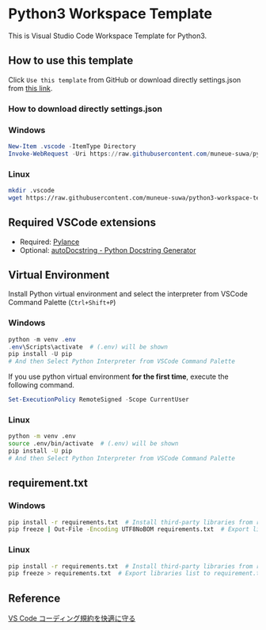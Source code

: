 # Python3 Workspace Template

This is Visual Studio Code Workspace Template for Python3.

## How to use this template

Click `Use this template` from GitHub or download directly settings.json from [this link](https://raw.githubusercontent.com/muneue-suwa/python3-workspace-template/master/.vscode/settings.json).

### How to download directly settings.json

### Windows

  ```powershell
  New-Item .vscode -ItemType Directory
  Invoke-WebRequest -Uri https://raw.githubusercontent.com/muneue-suwa/python3-workspace-template/master/.vscode/settings.json -OutFile .vscode/settings.json
  ```
### Linux

  ```bash
  mkdir .vscode
  wget https://raw.githubusercontent.com/muneue-suwa/python3-workspace-template/master/.vscode/settings.json -O .vscode/settings.json
  ```

## Required VSCode extensions

- Required: [Pylance](https://marketplace.visualstudio.com/items?itemName=ms-python.vscode-pylance)
- Optional: [autoDocstring - Python Docstring Generator](https://marketplace.visualstudio.com/items?itemName=njpwerner.autodocstring)

## Virtual Environment

Install Python virtual environment and select the interpreter from VSCode Command Palette (`Ctrl+Shift+P`)

### Windows

```powershell
python -m venv .env
.env\Scripts\activate  # (.env) will be shown
pip install -U pip
# And then Select Python Interpreter from VSCode Command Palette
```

If you use python virtual environment **for the first time**, execute the following command.

```powershell
Set-ExecutionPolicy RemoteSigned -Scope CurrentUser
```
### Linux

```bash
python -m venv .env
source .env/bin/activate  # (.env) will be shown
pip install -U pip
# And then Select Python Interpreter from VSCode Command Palette
```

## requirement.txt

### Windows

```bash
pip install -r requirements.txt  # Install third-party libraries from requirements.txt
pip freeze | Out-File -Encoding UTF8NoBOM requirements.txt  # Export libraries list to requirement.txt
```

### Linux

```bash
pip install -r requirements.txt  # Install third-party libraries from requirements.txt
pip freeze > requirements.txt  # Export libraries list to requirement.txt
```

## Reference

[VS Code コーディング規約を快適に守る](https://qiita.com/firedfly/items/00c34018581c6cec9b84)
